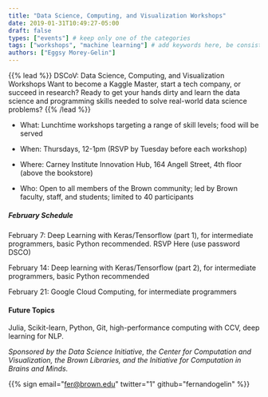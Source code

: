 ```yaml
---
title: "Data Science, Computing, and Visualization Workshops"
date: 2019-01-31T10:49:27-05:00
draft: false
types: ["events"] # keep only one of the categories
tags: ["workshops", "machine learning"] # add keywords here, be consistent with other posts.
authors: ["Eggsy Morey-Gelin"]
---
```


{{% lead %}}
DSCoV: Data Science, Computing, and Visualization Workshops
Want to become a Kaggle Master, start a tech company, or succeed in research? Ready to get your hands dirty and learn the data science and programming skills needed to solve real-world data science problems?
{{% /lead %}}

- What: Lunchtime workshops targeting a range of skill levels; food will be served

- When: Thursdays, 12-1pm (RSVP by Tuesday before each workshop)

- Where: Carney Institute Innovation Hub, 164 Angell Street, 4th floor (above the bookstore)

- Who: Open to all members of the Brown community; led by Brown faculty, staff, and students; limited to 40 participants

##### February Schedule

February 7: Deep Learning with Keras/Tensorflow (part 1), for intermediate programmers, basic Python recommended. RSVP Here (use password DSCO)

February 14: Deep learning with Keras/Tensorflow (part 2), for intermediate programmers, basic Python recommended

February 21: Google Cloud Computing, for intermediate programmers

#### Future Topics

Julia, Scikit-learn, Python, Git, high-performance computing with CCV, deep learning for NLP.  


*Sponsored by the Data Science Initiative, the Center for Computation and Visualization, the Brown Libraries, and the Initiative for Computation in Brains and Minds.*

{{% sign email="fer@brown.edu" twitter="1" github="fernandogelin" %}}
